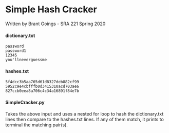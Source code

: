 # Simple Hash Cracker

Written by Brant Goings - SRA 221 Spring 2020

#### dictionary.txt
```
password
password1
12345
you'llneverguessme
```

#### hashes.txt
```
5f4dcc3b5aa765d61d8327deb882cf99
5952c9e4cbfffb0d3415310acd703ae6
827ccb0eea8a706c4c34a16891f84e7b
```

#### SimpleCracker.py
Takes the above input and uses a nested for loop to hash the dictionary.txt lines then compare to the hashes.txt lines. If any of them match, it prints to terminal the matching pair(s).
